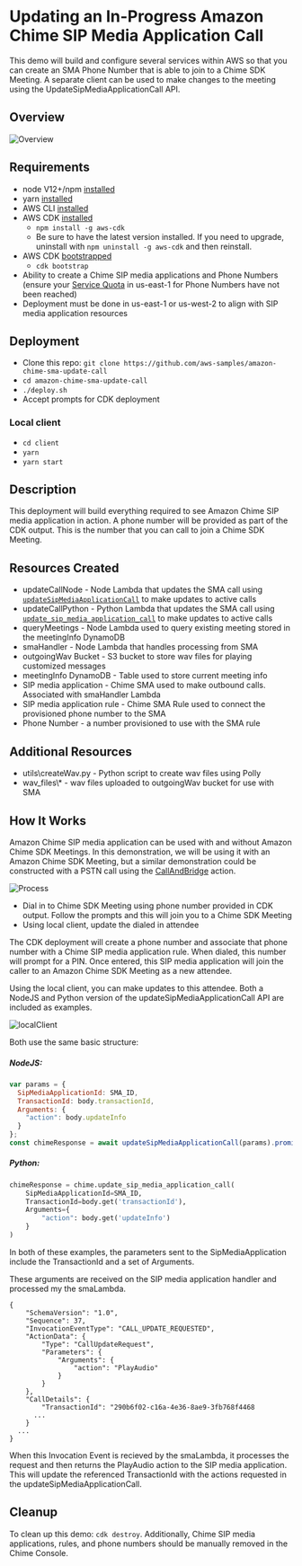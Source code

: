 # Updating an In-Progress Amazon Chime SIP Media Application Call

This demo will build and configure several services within AWS so that you can create an SMA Phone Number that is able to join to a Chime SDK Meeting.  A separate client can be used to make changes to the meeting using the UpdateSipMediaApplicationCall API.
## Overview
![Overview](images/SMA-Update-Overview.png)

## Requirements
- node V12+/npm [installed](https://www.npmjs.com/get-npm)
- yarn [installed](https://classic.yarnpkg.com/en/docs/install)
- AWS CLI [installed](https://docs.aws.amazon.com/cli/latest/userguide/install-cliv2.html)
- AWS CDK [installed](https://docs.aws.amazon.com/cdk/latest/guide/getting_started.html#getting_started_install)
  - `npm install -g aws-cdk`
  - Be sure to have the latest version installed.  If you need to upgrade, uninstall with `npm uninstall -g aws-cdk` and then reinstall.
- AWS CDK [bootstrapped](https://docs.aws.amazon.com/cdk/latest/guide/bootstrapping.html)
  - `cdk bootstrap`
- Ability to create a Chime SIP media applications and Phone Numbers (ensure your [Service Quota](https://console.aws.amazon.com/servicequotas/home/services/chime/quotas) in us-east-1 for Phone Numbers have not been reached)
- Deployment must be done in us-east-1 or us-west-2 to align with SIP media application resources
  
## Deployment
- Clone this repo: `git clone https://github.com/aws-samples/amazon-chime-sma-update-call`
- `cd amazon-chime-sma-update-call`
- `./deploy.sh`
- Accept prompts for CDK deployment
### Local client
- `cd client`
- `yarn`
- `yarn start`
## Description
This deployment will build everything required to see Amazon Chime SIP media application in action.  A phone number will be provided as part of the CDK output.  This is the number that you can call to join a Chime SDK Meeting.
## Resources Created
- updateCallNode - Node Lambda that updates the SMA call using [`updateSipMediaApplicationCall`](https://docs.aws.amazon.com/AWSJavaScriptSDK/latest/AWS/Chime.html#updateSipMediaApplicationCall-property) to make updates to active calls 
- updateCallPython - Python Lambda that updates the SMA call using [`update_sip_media_application_call`](https://boto3.amazonaws.com/v1/documentation/api/latest/reference/services/chime.html#Chime.Client.update_sip_media_application_call) to make updates to active calls
- queryMeetings - Node Lambda used to query existing meeting stored in the meetingInfo DynamoDB
- smaHandler - Node Lambda that handles processing from SMA
- outgoingWav Bucket - S3 bucket to store wav files for playing customized messages
- meetingInfo DynamoDB - Table used to store current meeting info
- SIP media application - Chime SMA used to make outbound calls.  Associated with smaHandler Lambda
- SIP media application rule - Chime SMA Rule used to connect the provisioned phone number to the SMA
- Phone Number - a number provisioned to use with the SMA rule
## Additional Resources
- utils\createWav.py - Python script to create wav files using Polly
- wav_files\\* - wav files uploaded to outgoingWav bucket for use with SMA

## How It Works

Amazon Chime SIP media application can be used with and without Amazon Chime SDK Meetings.  In this demonstration, we will be using it with an Amazon Chime SDK Meeting, but a similar demonstration could be constructed with a PSTN call using the [CallAndBridge](https://docs.aws.amazon.com/chime/latest/dg/call-and-bridge.html) action.  

![Process](images/Update_Process.png)


- Dial in to Chime SDK Meeting using phone number provided in CDK output.  Follow the prompts and this will join you to a Chime SDK Meeting
- Using local client, update the dialed in attendee

The CDK deployment will create a phone number and associate that phone number with a Chime SIP media application rule.  When dialed, this number will prompt for a PIN.  Once entered, this SIP media application will join the caller to an Amazon Chime SDK Meeting as a new attendee.  

Using the local client, you can make updates to this attendee.  Both a NodeJS and Python version of the updateSipMediaApplicationCall API are included as examples. 
 
![localClient](images/updateSMA_client.png)

Both use the same basic structure:
##### NodeJS:
```javascript
var params = {
  SipMediaApplicationId: SMA_ID,
  TransactionId: body.transactionId,
  Arguments: { 
    "action": body.updateInfo 
  }
};
const chimeResponse = await updateSipMediaApplicationCall(params).promise()
```
##### Python:
```python
chimeResponse = chime.update_sip_media_application_call(
    SipMediaApplicationId=SMA_ID,
    TransactionId=body.get('transactionId'),
    Arguments={
        "action": body.get('updateInfo')
    }
)
```

In both of these examples, the parameters sent to the SipMediaApplication include the TransactionId and a set of Arguments.  

These arguments are received on the SIP media application handler and processed my the smaLambda.

```
{
    "SchemaVersion": "1.0",
    "Sequence": 37,
    "InvocationEventType": "CALL_UPDATE_REQUESTED",
    "ActionData": {
        "Type": "CallUpdateRequest",
        "Parameters": {
            "Arguments": {
                "action": "PlayAudio"
            }
        }
    },
    "CallDetails": {
        "TransactionId": "290b6f02-c16a-4e36-8ae9-3fb768f4468
      ...
    }
  ...
}
````

When this Invocation Event is recieved by the smaLambda, it processes the request and then returns the PlayAudio action to the SIP media application.  This will update the referenced TransactionId with the actions requested in the updateSipMediaApplicationCall.


## Cleanup

To clean up this demo: `cdk destroy`.  Additionally, Chime SIP media applications, rules, and phone numbers should be manually removed in the Chime Console.

